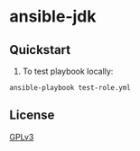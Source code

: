 # ansible-jdk


## Quickstart
1. To test playbook locally:
  ```
  ansible-playbook test-role.yml
  ```

## License
[GPLv3](LICENSE)
